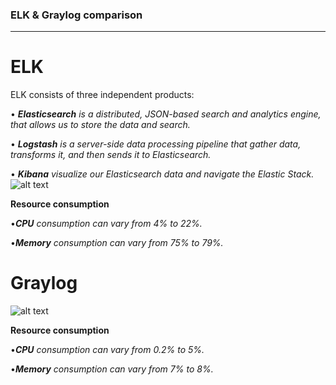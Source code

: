 ### **ELK & Graylog comparison**
------------------------------
# ELK
ELK consists of three independent products:

•	***Elasticsearch** is a distributed, JSON-based search and analytics engine, that allows us to  store the data and search.*

•	***Logstash** is a server-side data processing pipeline that gather data, transforms it, and then sends it to Elasticsearch.*

•	***Kibana** visualize our Elasticsearch data and navigate the Elastic Stack.*
![alt text](https://labs.eleks.com/wp-content/uploads/2016/12/14-elastic-stack-1.png)

**Resource consumption**

•***CPU** consumption can vary from 4% to 22%.*

•***Memory** consumption can vary from 75% to  79%.* 

# Graylog
![alt text](http://slideplayer.com/slide/9322936/28/images/12/Architecture.jpg)

**Resource consumption**

•***CPU** consumption can vary from 0.2% to 5%.*

•***Memory** consumption can vary from 7% to 8%.* 
